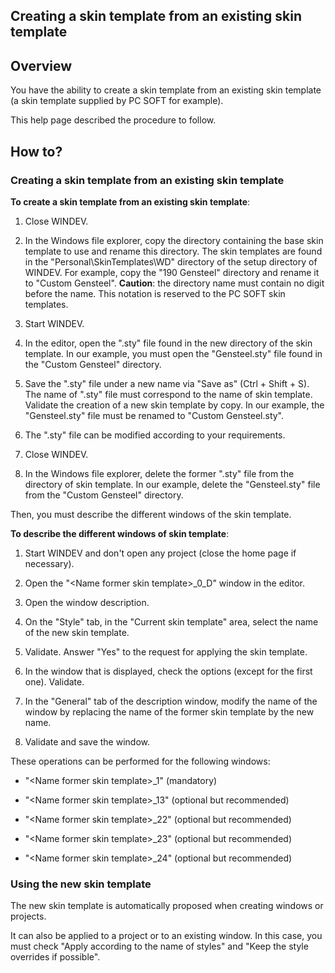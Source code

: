 


## Creating a skin template from an existing skin template
			



<a name="NOTE1"></a>
<a name="NOTE1_1"></a>


## Overview
<a name="overview_ELTTEXTE000116"></a>
You have the ability to create a skin template from an existing skin template (a skin template supplied by PC SOFT for example). 

This help page described the procedure to follow. 

<a name="NOTE2"></a>
<a name="NOTE2_1"></a>


## How to?
<a name="how_ELTTEXTE000140"></a>


### Creating a skin template from an existing skin template
<a name="creating_skin_template_from_existing_skin_template_ELTPARAGRAPHE000020"></a>

**To create a skin template from an existing skin template**: 

1. Close WINDEV. 

2. In the Windows file explorer, copy the directory containing the base skin template to use and rename this directory. The skin templates are found in the "Personal\\SkinTemplates\\WD" directory of the setup directory of WINDEV. 
	For example, copy the "190 Gensteel" directory and rename it to "Custom Gensteel". 
	**Caution**: the directory name must contain no digit before the name. This notation is reserved to the PC SOFT skin templates.

3. Start WINDEV. 

4. In the editor, open the ".sty" file found in the new directory of the skin template. 
	In our example, you must open the "Gensteel.sty" file found in the "Custom Gensteel" directory. 

5. Save the ".sty" file under a new name via "Save as" (Ctrl + Shift + S). The name of ".sty" file must correspond to the name of skin template. Validate the creation of a new skin template by copy. 
	In our example, the "Gensteel.sty" file must be renamed to "Custom Gensteel.sty". 

6. The ".sty" file can be modified according to your requirements. 

7. Close WINDEV. 

8. In the Windows file explorer, delete the former ".sty" file from the directory of skin template. 
	In our example, delete the "Gensteel.sty" file from the "Custom Gensteel" directory. 




Then, you must describe the different windows of the skin template. 

**To describe the different windows of skin template**: 

1. Start WINDEV and don't open any project (close the home page if necessary).

2. Open the "&lt;Name former skin template&gt;_0_D" window in the editor. 

3. Open the window description. 

4. On the "Style" tab, in the "Current skin template" area, select the name of the new skin template. 

5. Validate. Answer "Yes" to the request for applying the skin template. 

6. In the window that is displayed, check the options (except for the first one). Validate. 

7. In the "General" tab of the description window, modify the name of the window by replacing the name of the former skin template by the new name. 

8. Validate and save the window. 




These operations can be performed for the following windows: 

- "&lt;Name former skin template&gt;_1" (mandatory)

- "&lt;Name former skin template&gt;_13" (optional but recommended)

- "&lt;Name former skin template&gt;_22" (optional but recommended)

- "&lt;Name former skin template&gt;_23" (optional but recommended)

- "&lt;Name former skin template&gt;_24" (optional but recommended)





### Using the new skin template
<a name="using_the_new_skin_template_ELTPARAGRAPHE000065"></a>

The new skin template is automatically proposed when creating windows or projects. 

It can also be applied to a project or to an existing window. In this case, you must check "Apply according to the name of styles" and "Keep the style overrides if possible". 


